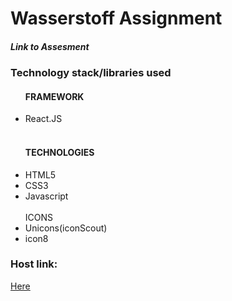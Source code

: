 <h1>Wasserstoff Assignment</h1>


<h5>Link to Assesment </h5>
<a href="https://beautiful-gecko-552dd5.netlify.app/"></a>


<h3>Technology stack/libraries used</h3>

<ul>
<h4>FRAMEWORK</h4>
<li>React.JS</li>
<br/>
<h4>TECHNOLOGIES</h4>
<li>HTML5</li>
<li>CSS3</li>
<li>Javascript</li>
<br/>
</h4>ICONS</h4>
<li>Unicons(iconScout)</li>
<li>icon8</li>
</ul>

<h3>Host link:</h3>
<a href="">Here</a>






